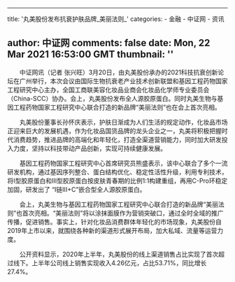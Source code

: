 
---
title: '丸美股份发布抗衰护肤品牌_美丽法则_'
categories: 
    - 金融
    - 中证网
    - 资讯

author: 中证网
comments: false
date: Mon, 22 Mar 2021 16:53:00 GMT
thumbnail: ''
---

<div>   
<p>　　中证网讯（记者 张兴旺）3月20日，由丸美股份承办的2021科技抗衰创新论坛在广州举行，本次会议由国际生物抗衰老产业技术创新联盟和基因工程药物国家工程研究中心主办，全国工商联美容化妆品业商会化妆品化学师专业委员会（China-SCC）协办。会上，丸美股份发布全人源胶原蛋白。同时丸美生物与基因工程药物国家工程研究中心联合打造的新品牌“美丽法则”也在会上首次亮相。</p>
<p>　　丸美股份董事长孙怀庆表示，护肤日渐成为人们生活的规定动作，化妆品市场正迎来巨大的发展机遇，作为化妆品国货品牌的龙头企业之一，丸美将积极把握时代消费趋势，推进品牌的高端化和年轻化，打造全渠道营销能力，同时加大研发投入力度，坚持以科技带动产品创新，实现可持续健康发展。</p>
<p>　　基因工程药物国家工程研究中心首席研究员熊盛表示，该中心联合了多个一流研发机构，通过基因序列整合、蛋白结构优化、稳定性活性升级，利用专利技术，将Ⅰ型胶原蛋白和Ⅲ型胶原蛋白按皮肤青春期的比例1:1构建重组，再用C-Pro环稳定加固，研发出了 “I链III+C”嵌合型全人源胶原蛋白。</p>
<p>　　会上，丸美生物与基因工程药物国家工程研究中心联合打造的新品牌“美丽法则”也首次亮相。“美丽法则”将以涂抹面膜作为营销突破口，通过全时全域的推广传播，促进销售。事实上，针对化妆品消费群体年轻化的市场现象，丸美股份自2019年上市以来，就围绕各种新的渠道形式展开布局，加大私域、流量等运营力度。</p>
<p>　　公开资料显示，2020年上半年，丸美股份的线上渠道销售占比实现了首次超过线下。上半年公司线上销售实现收入4.26亿元，占比53.71%，同比增长27.4%。</p>  
</div>
            